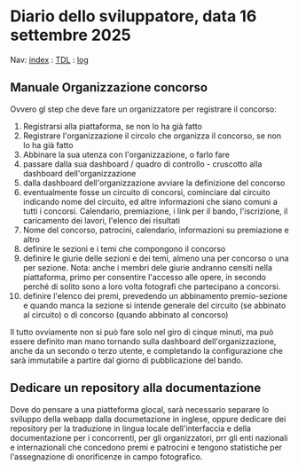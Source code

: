 # Diario dello sviluppatore, data 16 settembre 2025

Nav: [index](../index.md) : [TDL](../TDL.md) : [log](../../storage/logs/laravel.log)

## Manuale Organizzazione concorso

Ovvero gl step che deve fare un organizzatore per registrare il concorso:

1. Registrarsi alla piattaforma, se non lo ha già fatto
1. Registrare l'organizzazione il circolo che organizza il concorso, se non lo ha già fatto
1. Abbinare la sua utenza con l'organizzazione, o farlo fare
1. passare dalla sua dashboard / quadro di controllo - cruscotto alla dashboard dell'organizzazione
1. dalla dashboard dell'organizzazione avviare la definizione del concorso
1. eventualmente fosse un circuito di concorsi, cominciare dal circuito indicando nome del circuito, ed altre informazioni che siano comuni a tutti i concorsi. Calendario, premiazione, i link per il bando, l'iscrizione, il caricamento dei lavori, l'elenco dei risultati
1. Nome del concorso, patrocini, calendario, informazioni su premiazione e altro
1. definire le sezioni e i temi che compongono il concorso
1. definire le giurie delle sezioni e dei temi, almeno una per concorso o una per sezione.  Nota: anche i membri dele giurie andranno censiti nella piattaforma, primo per consentire l'accesso alle opere, in secondo perché di solito sono a loro volta fotografi che partecipano a concorsi.
1. definire l'elenco dei premi, prevedendo un abbinamento premio-sezione e quando manca la sezione si intende generale del circuito (se abbinato al circuito) o di concorso (quando abbinato al concorso)

Il tutto ovviamente non si può fare solo nel giro di cinque minuti,
ma può essere definito man mano tornando sulla dashboard
dell'organizzazione, anche da un secondo o terzo utente, e completando
la configurazione che sarà immutabile a partire dal giorno 
di pubblicazione del bando.

## Dedicare un repository alla documentazione

Dove do pensare a una piatteforma glocal, sarà necessario separare lo sviluppo
della webapp dalla documetazione in inglese, oppure dedicare dei repository per la
traduzione in lingua locale dell'interfaccia e della documentazione
per i concorrenti, per gli organizzatori, prr gli enti nazionali e internazionali
che concedono premi e patrocini e tengono statistiche per l'assegnazione di onorificenze
in campo fotografico.
